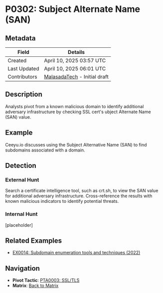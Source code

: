 # P0302: Subject Alternate Name (SAN)

## Metadata
| Field          | Details                                      |
|----------------|----------------------------------------------|
| Created        | April 10, 2025 03:57 UTC                    |
| Last Updated   | April 10, 2025 06:01 UTC                    |
| Contributors   | [MalasadaTech](../contributors.md#malasadatech) - Initial draft |

## Description
Analysts pivot from a known malicious domain to identify additional adversary infrastructure by checking SSL cert's ubject Alternate Name (SAN) value.

## Example
Ceeyu.io discusses using the Subject Alternative Name (SAN) to find subdomains associated with a domain.

## Detection

### External Hunt
Search a certificate intelligence tool, such as crt.sh, to view the SAN value for additional adversary infrastructure. Cross-reference the results with known malicious indicators to identify potential threats.

### Internal Hunt
[placeholder]

## Related Examples
- [EX0014: Subdomain enumeration tools and techniques (2022)](../examples/EX0014.md)

## Navigation
- **Pivot Tactic**: [PTA0003: SSL/TLS](../pivot-tactics/PTA0003/main.md)
- **Matrix**: [Back to Matrix](../matrix.md)